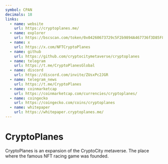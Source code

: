 ```yaml
---
symbol: CPAN
decimals: 18
links:
  - name: website
    url: https://cryptoplanes.me/
  - name: explorer
    url: https://bscscan.com/token/0x04260673729c5F2b9894A467736f3D85F8d34fC8
  - name: x
    url: https://x.com/NFTCryptoPlanes
  - name: github
    url: https://github.com/cryptocitymetaverse/cryptoplanes
  - name: telegram
    url: https://t.me/CryptoPlanesGlobal
  - name: discord
    url: https://discord.com/invite/ZUsxPc2JGR
  - name: telegram_news
    url: https://t.me/CryptoPlanes
  - name: coinmarketcap
    url: https://coinmarketcap.com/currencies/cryptoplanes/
  - name: coingecko
    url: https://coingecko.com/coins/cryptoplanes
  - name: whitepaper
    url: https://whitepaper.cryptoplanes.me/
---
```


# CryptoPlanes

CryptoPlanes is an expansion of the CryptoCity metaverse. The place where the famous NFT racing game was founded.

